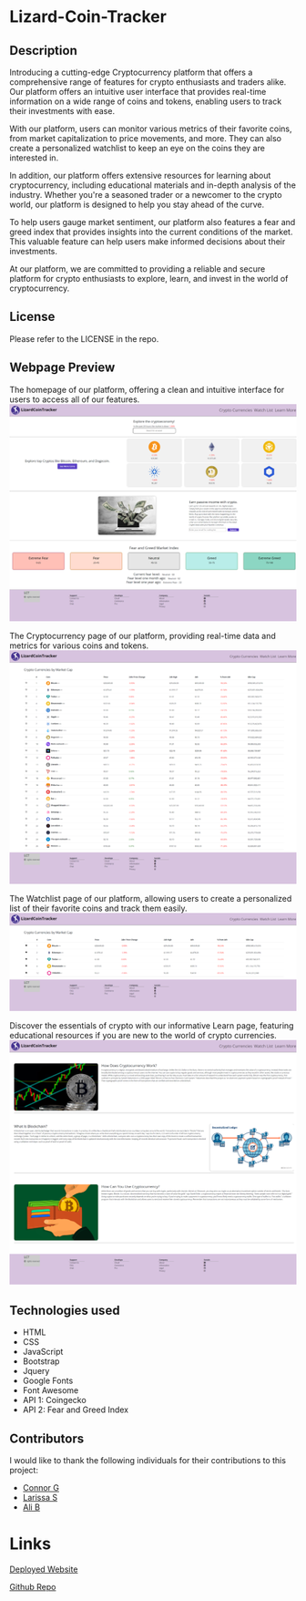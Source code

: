 # Lizard-Coin-Tracker

## Description

Introducing a cutting-edge Cryptocurrency platform that offers a comprehensive range of features for crypto enthusiasts and traders alike. Our platform offers an intuitive user interface that provides real-time information on a wide range of coins and tokens, enabling users to track their investments with ease.

With our platform, users can monitor various metrics of their favorite coins, from market capitalization to price movements, and more. They can also create a personalized watchlist to keep an eye on the coins they are interested in.

In addition, our platform offers extensive resources for learning about cryptocurrency, including educational materials and in-depth analysis of the industry. Whether you're a seasoned trader or a newcomer to the crypto world, our platform is designed to help you stay ahead of the curve.

To help users gauge market sentiment, our platform also features a fear and greed index that provides insights into the current conditions of the market. This valuable feature can help users make informed decisions about their investments.

At our platform, we are committed to providing a reliable and secure platform for crypto enthusiasts to explore, learn, and invest in the world of cryptocurrency.

## License

Please refer to the LICENSE in the repo.

## Webpage Preview

The homepage of our platform, offering a clean and intuitive interface for users to access all of our features.
![webpage preview](assets/images/Homepage-preview.png)

The Cryptocurrency page of our platform, providing real-time data and metrics for various coins and tokens.
![webpage preview](assets/images/Cryptocurrency-preview.png)

The Watchlist page of our platform, allowing users to create a personalized list of their favorite coins and track them easily.
![webpage preview](assets/images/Watchlist-preview.png)

Discover the essentials of crypto with our informative Learn page, featuring educational resources if you are new to the world of crypto currencies.
![webpage preview](assets/images/Learnmore-preview.png)

## Technologies used

-   HTML
-   CSS
-   JavaScript
-   Bootstrap
-   Jquery
-   Google Fonts
-   Font Awesome
-   API 1: Coingecko
-   API 2: Fear and Greed Index

## Contributors

I would like to thank the following individuals for their contributions to this project:

-   <a href="https://github.com/connorg45" target="_blank">Connor G</a>
-   <a href="https://github.com/RissaStack" target="_blank">Larissa S</a>
-   <a href="https://github.com/alihumzahbeig" target="_blank">Ali B</a>

# Links

[Deployed Website]()

[Github Repo](https://github.com/RissaStack/Lizard-Coin-Tracker)
